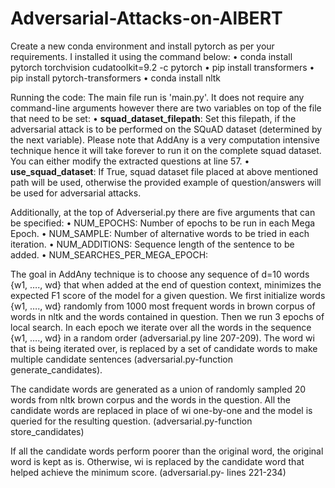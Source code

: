 # Adversarial-Attacks-on-AlBERT

Create a new conda environment and install pytorch as per your requirements. I installed it using the command below:
    • conda install pytorch torchvision cudatoolkit=9.2 -c pytorch
    • pip install transformers
    • pip install pytorch-transformers
    • conda install nltk
    
Running the code:
The main file run is 'main.py'. It does not require any command-line arguments however there are two variables on top of the file that need to be set:
    • **squad_dataset_filepath**:	Set this filepath, if the adversarial attack is to be performed on the SQuAD dataset (determined by the next variable). Please note that AddAny is a very computation intensive technique hence it will take forever to run it on the complete squad dataset. You can either modify the extracted questions at line 57.
    • **use_squad_dataset**: 	If True, squad dataset file placed at above mentioned path will be used, otherwise the provided example of question/answers will be used for adversarial attacks.
    
Additionally, at the top of Adverserial.py there are five arguments that can be specified:
    • NUM_EPOCHS: Number of epochs to be run in each Mega Epoch.
    • NUM_SAMPLE: Number of alternative words to be tried in each iteration.
    • NUM_ADDITIONS: Sequence length of the sentence to be added.
    • NUM_SEARCHES_PER_MEGA_EPOCH: 

The goal in AddAny technique is to choose any sequence of d=10 words {w1, …., wd} that when added at the end of question context, minimizes the expected F1 score of the model for a given question. We first initialize words {w1, …., wd} randomly from 1000 most frequent words in brown corpus of words in nltk and the words contained in question.
Then we run 3 epochs of local search. In each epoch we iterate over all the words in the sequence {w1, …., wd} in a random order (adversarial.py line 207-209). 
The word wi that is being iterated over, is replaced by a set of candidate words to make multiple candidate sentences (adversarial.py-function generate_candidates). 

The candidate words are generated as a union of randomly sampled 20 words from nltk brown corpus and the words in the question. 
All the candidate words are replaced in place of wi one-by-one and the model is queried for the resulting question. (adversarial.py-function store_candidates) 

If all the candidate words perform poorer than the original word, the original word is kept as is. Otherwise, wi is replaced by the candidate word that helped achieve the minimum score. (adversarial.py- lines 221-234) 
